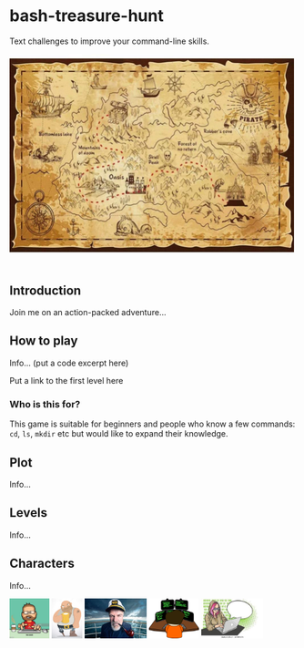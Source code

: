 # bash-treasure-hunt
Text challenges to improve your command-line skills.

<img src="images/treasure-map.jpg" width="500"><br/><br/>


## Introduction

Join me on an action-packed adventure...

## How to play

Info... (put a code excerpt here)

Put a link to the first level here

### Who is this for?

This game is suitable for beginners and people who know a few commands: `cd`, `ls`, `mkdir` etc but would like to expand their knowledge.


## Plot

Info...


## Levels

Info...


## Characters

Info...

<p float="left">
  <img src="images/computer-programmer.jpeg" height="70" />
  <img src="images/drunken-sailor.png" height="70" /> 
  <img src="images/captain-1.jpeg" height="70" />
  <img src="images/friend-programmer.png" height="70" />
  <img src="images/woman-hacker.jpeg" height="70" />
</p>
